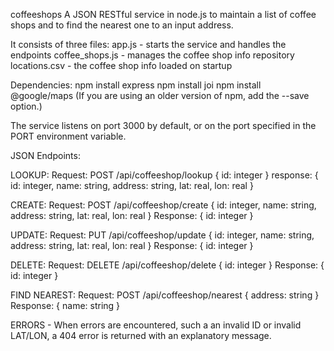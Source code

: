 coffeeshops
A JSON RESTful service in node.js to maintain a list of coffee shops and to find the nearest one to an input address.

It consists of three files:
app.js - starts the service and handles the endpoints
coffee_shops.js - manages the coffee shop info repository
locations.csv - the coffee shop info loaded on startup

Dependencies:
npm install express
npm install joi
npm install @google/maps
(If you are using an older version of npm, add the --save option.)

The service listens on port 3000 by default, or on the port specified in the PORT environment variable.

JSON Endpoints:

LOOKUP: Request: POST /api/coffeeshop/lookup { id: integer } response: { id: integer, name: string, address: string, lat: real, lon: real }

CREATE: Request: POST /api/coffeeshop/create { id: integer, name: string, address: string, lat: real, lon: real } Response: { id: integer }

UPDATE: Request: PUT /api/coffeeshop/update { id: integer, name: string, address: string, lat: real, lon: real } Response: { id: integer }

DELETE: Request: DELETE /api/coffeeshop/delete { id: integer } Response: { id: integer }

FIND NEAREST: Request: POST /api/coffeeshop/nearest { address: string } Response: { name: string }

ERRORS - When errors are encountered, such a an invalid ID or invalid LAT/LON, a 404 error is returned with an explanatory message.
